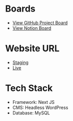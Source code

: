 # Boards
- [View GitHub Project Board](https://github.com/users/himanshuverma544/projects/1)
- [View Notion Board](https://boundless-wedge-933.notion.site/edaa06dee11c432ab521c5537eaa7406?v=2ac94cf837d943e4ad969a9a6eb5c27e&pvs=4)

# Website URL
- [Staging](https://jiaara-jewellery.vercel.app/)
- [Live](https://jiaarajewellery.com)

# Tech Stack
- Framework: Next JS
- CMS: Headless WordPress
- Database: MySQL